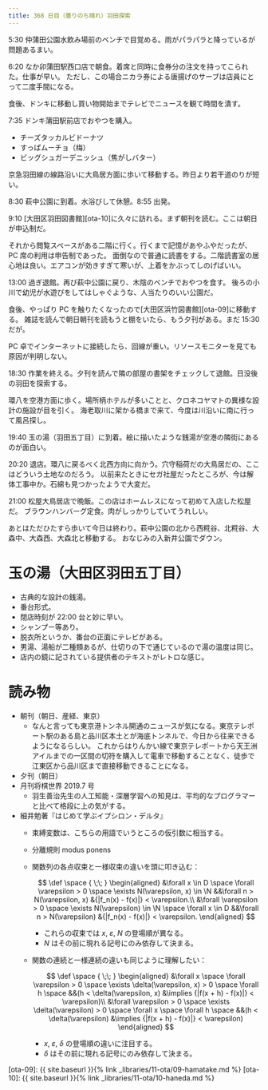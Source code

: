 ```yaml
---
title: 368 日目（曇りのち晴れ）羽田探索
---
```


5:30 仲蒲田公園水飲み場前のベンチで目覚める。雨がパラパラと降っているが問題あるまい。

6:20 なか卯蒲田駅西口店で朝食。着席と同時に食券分の注文を持ってこられた。仕事が早い。
ただし、この場合ニカラ券による唐揚げのサーブは店員にとって二度手間になる。

食後、ドンキに移動し買い物開始までテレビでニュースを観て時間を潰す。

7:35 ドンキ蒲田駅前店でおやつを購入。
* チーズタッカルビドーナツ
* すっぱムーチョ（梅）
* ビッグシュガーデニッシュ（焦がしバター）

京急羽田線の線路沿いに大鳥居方面に歩いて移動する。昨日より若干道のりが短い。

8:30 萩中公園に到着。水浴びして休憩。8:55 出発。

9:10 [大田区羽田図書館][ota-10]に久々に訪れる。まず朝刊を読む。ここは朝日が申込制だ。

それから閲覧スペースがある二階に行く。行くまで記憶があやふやだったが、PC 席の利用は申告制であった。
面倒なので普通に読書をする。二階読書室の居心地は良い。エアコンが効きすぎて寒いが、上着をかぶってしのげばいい。

13:00 過ぎ退館。再び萩中公園に戻り、木陰のベンチでおやつを食す。
後ろの小川で幼児が水遊びをしてはしゃぐような、人当たりのいい公園だ。

食後、やっぱり PC を触りたくなったので[大田区浜竹図書館][ota-09]に移動する。
雑誌を読んで朝日朝刊を読もうと棚をいたら、もう夕刊がある。まだ 15:30 だが。

PC 卓でインターネットに接続したら、回線が重い。リソースモニターを見ても原因が判明しない。

18:30 作業を終える。夕刊を読んで隣の部屋の書架をチェックして退館。日没後の羽田を探索する。

環八を空港方面に歩く。場所柄ホテルが多いことと、クロネコヤマトの異様な設計の施設が目を引く。
海老取川に架かる橋まで来て、今度は川沿いに南に行って風呂探し。

19:40 玉の湯（羽田五丁目）に到着。絵に描いたような銭湯が空港の隣街にあるのが面白い。

20:20 退店。環八に戻るべく北西方向に向かう。穴守稲荷だの大鳥居だの、ここはどういう土地なのだろう。
以前来たときにセガ社屋だったところが、今は解体工事中か。石綿も見つかったようで大変だ。

21:00 松屋大鳥居店で晩飯。この店はホームレスになって初めて入店した松屋だ。
ブラウンハンバーグ定食。肉がしっかりしていてうれしい。

あとはただひたすら歩いて今日は終わり。萩中公園の北から西糀谷、北糀谷、大森中、大森西、大森北と移動する。
おなじみの入新井公園でダウン。

# 玉の湯（大田区羽田五丁目）

* 古典的な設計の銭湯。
* 番台形式。
* 閉店時刻が 22:00 台と妙に早い。
* シャンプー等あり。
* 脱衣所というか、番台の正面にテレビがある。
* 男湯、湯船が二種類あるが、仕切りの下で通じているので湯の温度は同じ。
* 店内の鏡に記されている提供者のテキストがレトロな感じ。

# 読み物

* 朝刊（朝日、産経、東京）
  * なんと言っても東京港トンネル開通のニュースが気になる。東京テレポート駅のある島と品川区本土とが海底トンネルで、今日から往来できるようになるらしい。
    これからはりんかい線で東京テレポートから天王洲アイルまでの一区間の切符を購入して電車で移動することなく、徒歩で江東区から品川区まで直接移動できることになる。
* 夕刊（朝日）
* 月刊将棋世界 2019.7 号
  * 羽生善治先生の人工知能・深層学習への知見は、平均的なプログラマーと比べて格段に上の気がする。
* 細井勉著『はじめて学ぶイプシロン・デルタ』
  * 束縛変数は、こちらの用語でいうところの仮引数に相当する。
  * 分離規則 modus ponens
  * 関数列の各点収束と一様収束の違いを頭に叩き込む：

    $$
    \def \space { \;\; }
    \begin{aligned}
    &\forall x \in D \space
    \forall \varepsilon > 0 \space
    \exists N(\varepsilon, x) \in \N
    &&\forall n > N(\varepsilon, x)
    &{|f_n(x) - f(x)|} < \varepsilon.\\
    &\forall \varepsilon > 0 \space
    \exists N(\varepsilon) \in \N \space
    \forall x \in D
    &&\forall n > N(\varepsilon)
    &{|f_n(x) - f(x)|} < \varepsilon.
    \end{aligned}
    $$
    * これらの収束では $x$, $\varepsilon$, $N$ の登場順が異なる。
    * $N$ はその前に現れる記号にのみ依存して決まる。
  * 関数の連続と一様連続の違いも同じように理解したい：

    $$
    \def \space { \;\; }
    \begin{aligned}
    &\forall x \space
    \forall \varepsilon > 0 \space
    \exists \delta(\varepsilon, x) > 0 \space
    \forall h \space
    &&(h < \delta(\varepsilon, x) &\implies
    {|f(x + h) - f(x)|} < \varepsilon)\\
    &\forall \varepsilon > 0 \space
    \exists \delta(\varepsilon) > 0 \space
    \forall x \space
    \forall h \space
    &&(h < \delta(\varepsilon) &\implies
    {|f(x + h) - f(x)|} < \varepsilon)
    \end{aligned}
    $$

    * $x$, $\varepsilon$, $\delta$ の登場順の違いに注目する。
    * $\delta$ はその前に現れる記号にのみ依存して決まる。

[ota-09]: {{ site.baseurl }}{% link _libraries/11-ota/09-hamatake.md %}
[ota-10]: {{ site.baseurl }}{% link _libraries/11-ota/10-haneda.md %}
